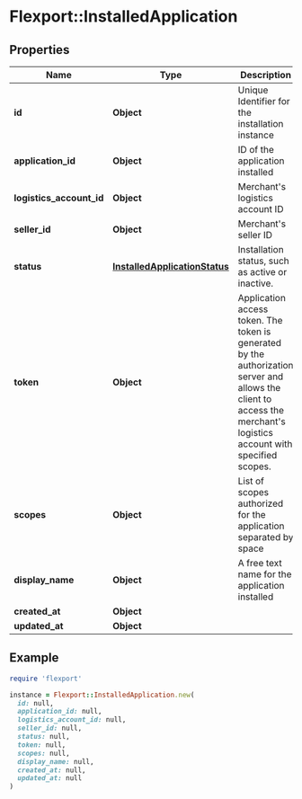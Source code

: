 # Flexport::InstalledApplication

## Properties

| Name | Type | Description | Notes |
| ---- | ---- | ----------- | ----- |
| **id** | **Object** | Unique Identifier for the installation instance |  |
| **application_id** | **Object** | ID of the application installed | [optional] |
| **logistics_account_id** | **Object** | Merchant&#39;s logistics account ID |  |
| **seller_id** | **Object** | Merchant&#39;s seller ID |  |
| **status** | [**InstalledApplicationStatus**](InstalledApplicationStatus.md) | Installation status, such as active or inactive. |  |
| **token** | **Object** | Application access token.  The token is generated by the authorization server and allows the client to access the merchant&#39;s logistics account with specified scopes. |  |
| **scopes** | **Object** | List of scopes authorized for the application separated by space |  |
| **display_name** | **Object** | A free text name for the application installed | [optional] |
| **created_at** | **Object** |  |  |
| **updated_at** | **Object** |  |  |

## Example

```ruby
require 'flexport'

instance = Flexport::InstalledApplication.new(
  id: null,
  application_id: null,
  logistics_account_id: null,
  seller_id: null,
  status: null,
  token: null,
  scopes: null,
  display_name: null,
  created_at: null,
  updated_at: null
)
```

